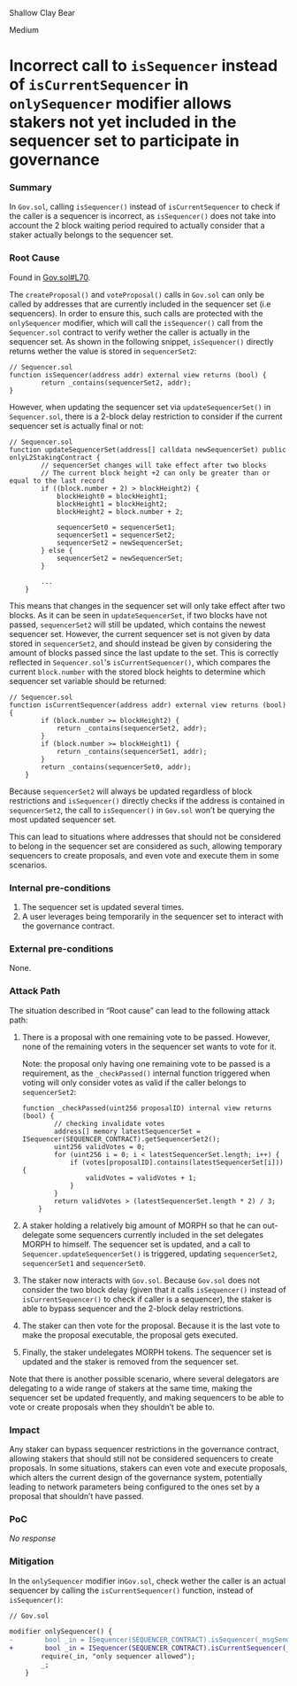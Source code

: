Shallow Clay Bear

Medium

# Incorrect call to `isSequencer` instead of `isCurrentSequencer` in `onlySequencer` modifier allows stakers not yet included in the sequencer set to participate in governance

### Summary

In `Gov.sol`, calling `isSequencer()` instead of `isCurrentSequencer` to check if the caller is a sequencer is incorrect, as `isSequencer()` does not take into account the 2 block waiting period required to actually consider that a staker actually belongs to the sequencer set.

### Root Cause

Found in [Gov.sol#L70](https://github.com/sherlock-audit/2024-08-morphl2/blob/main/morph/contracts/contracts/l2/staking/Gov.sol#L70).

The `createProposal()` and `voteProposal()` calls in `Gov.sol` can only be called by addresses that are currently included in the sequencer set (i.e sequencers). In order to ensure this, such calls are protected with the `onlySequencer` modifier, which will call the `isSequencer()` call from the `Sequencer.sol` contract to verify wether the caller is actually in the sequencer set. As shown in the following snippet, `isSequencer()` directly returns wether the value is stored in `sequencerSet2`:

```solidity
// Sequencer.sol
function isSequencer(address addr) external view returns (bool) {
		return _contains(sequencerSet2, addr); 
}
```

However, when updating the sequencer set via `updateSequencerSet()` in `Sequencer.sol`, there is a 2-block delay restriction to consider if the current sequencer set is actually final or not:

```solidity
// Sequencer.sol
function updateSequencerSet(address[] calldata newSequencerSet) public onlyL2StakingContract {
        // sequencerSet changes will take effect after two blocks
        // The current block height +2 can only be greater than or equal to the last record
        if ((block.number + 2) > blockHeight2) {
            blockHeight0 = blockHeight1;
            blockHeight1 = blockHeight2;
            blockHeight2 = block.number + 2; 

            sequencerSet0 = sequencerSet1;
            sequencerSet1 = sequencerSet2;
            sequencerSet2 = newSequencerSet;
        } else {
            sequencerSet2 = newSequencerSet;
        }

        ...
    }
```

This means that changes in the sequencer set will only take effect after two blocks. As it can be seen in `updateSequencerSet`, if two blocks have not passed, `sequencerSet2` will still be updated, which contains the newest sequencer set. However, the current sequencer set is not given by data stored in `sequencerSet2`, and should instead be given by considering the amount of blocks passed since the last update to the set. This is correctly reflected in `Sequencer.sol`'s `isCurrentSequencer()`, which compares the current `block.number` with the stored block heights to determine which sequencer set variable should be returned:

```solidity
// Sequencer.sol
function isCurrentSequencer(address addr) external view returns (bool) {
        if (block.number >= blockHeight2) {
            return _contains(sequencerSet2, addr);
        }
        if (block.number >= blockHeight1) {
            return _contains(sequencerSet1, addr);
        }
        return _contains(sequencerSet0, addr);
    }
```

Because `sequencerSet2` will always be updated regardless of block restrictions and `isSequencer()` directly checks if the address is contained in `sequencerSet2`, the call to `isSequencer()` in `Gov.sol` won’t be querying the most updated sequencer set.

This can lead to situations where addresses that should not be considered to belong in the sequencer set are considered as such, allowing temporary sequencers to create proposals, and even vote and execute them in some scenarios.

### Internal pre-conditions

1. The sequencer set is updated several times.
2. A user leverages being temporarily in the sequencer set to interact with the governance contract.

### External pre-conditions

None.

### Attack Path

The situation described in “Root cause” can lead to the following attack path:

1. There is a proposal with one remaining vote to be passed. However, none of the remaining voters in the sequencer set wants to vote for it.
    
    Note: the proposal only having one remaining vote to be passed is a requirement, as the `_checkPassed()` internal function triggered when voting will only consider votes as valid if the caller belongs to `sequencerSet2`:
    
    ```solidity
    function _checkPassed(uint256 proposalID) internal view returns (bool) {
            // checking invalidate votes
            address[] memory latestSequencerSet = ISequencer(SEQUENCER_CONTRACT).getSequencerSet2();
            uint256 validVotes = 0;
            for (uint256 i = 0; i < latestSequencerSet.length; i++) {
                if (votes[proposalID].contains(latestSequencerSet[i])) { 
                    validVotes = validVotes + 1;
                }
            }
            return validVotes > (latestSequencerSet.length * 2) / 3;  
        } 
    ```
    
2. A staker holding a relatively big amount of MORPH so that he can out-delegate some sequencers currently included in the set delegates MORPH to himself. The sequencer set is updated, and a call to `Sequencer.updateSequencerSet()` is triggered, updating `sequencerSet2`, `sequencerSet1` and `sequencerSet0`. 
3. The staker now interacts with `Gov.sol`. Because `Gov.sol` does not consider the two block delay (given that it calls `isSequencer()` instead of `isCurrentSequencer()` to check if caller is a sequencer), the staker is able to bypass sequencer and the 2-block delay restrictions.
4. The staker can then vote for the proposal. Because it is the last vote to make the proposal executable, the proposal gets executed.
5. Finally, the staker undelegates MORPH tokens. The sequencer set is updated and the staker is removed from the sequencer set. 

Note that there is another possible scenario, where several delegators are delegating to a wide range of stakers at the same time, making the sequencer set be updated frequently, and making sequencers to be able to vote or create proposals when they shouldn’t be able to.

### Impact

Any staker can bypass sequencer restrictions in the governance contract, allowing stakers that should still not be considered sequencers to create proposals. In some situations, stakers can even vote and execute proposals, which alters the current design of the governance system, potentially leading to network parameters being configured to the ones set by a proposal that shouldn’t have passed.

### PoC

_No response_

### Mitigation

In the `onlySequencer` modifier in`Gov.sol`, check wether the caller is an actual sequencer by calling the `isCurrentSequencer()` function, instead of `isSequencer()`:

```diff
// Gov.sol

modifier onlySequencer() {
-        bool _in = ISequencer(SEQUENCER_CONTRACT).isSequencer(_msgSender()); 
+        bool _in = ISequencer(SEQUENCER_CONTRACT).isCurrentSequencer(_msgSender()); 
        require(_in, "only sequencer allowed");
        _;
    }
```